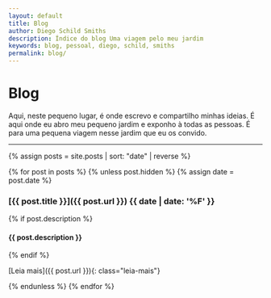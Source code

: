 ```yaml
---
layout: default
title: Blog
author: Diego Schild Smiths
description: Índice do blog Uma viagem pelo meu jardim
keywords: blog, pessoal, diego, schild, smiths
permalink: blog/
---
```


# Blog

<!-- [<i class="fas fa-rss-square"></i>](https://diegossmiths.github.io/feed.xml) -->

Aqui, neste pequeno lugar, é onde escrevo e compartilho minhas ideias. É aqui onde eu abro meu pequeno jardim e exponho à todas as pessoas. É para uma pequena viagem nesse jardim que eu os convido.


---

{% assign posts = site.posts | sort: "date" | reverse %}

{% for post in posts %}
  {% unless post.hidden %}
    {% assign date = post.date %}

### [{{ post.title }}]({{ post.url }}) **{{ date | date: '%F' }}**

{% if post.description %}
#### {{ post.description }}
{% endif %}


 [Leia mais]({{ post.url }}){: class="leia-mais"}

  {% endunless %}
{% endfor %}

